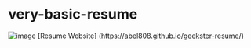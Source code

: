# very-basic-resume
![image](https://github.com/Abel808/geekster-resume/assets/119459924/941bacd6-4899-4789-a763-2b41d0109a0d)
[Resume Website] (https://abel808.github.io/geekster-resume/)

